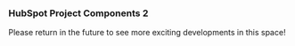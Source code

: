 ### HubSpot Project Components 2

Please return in the future to see more exciting developments in this space!
